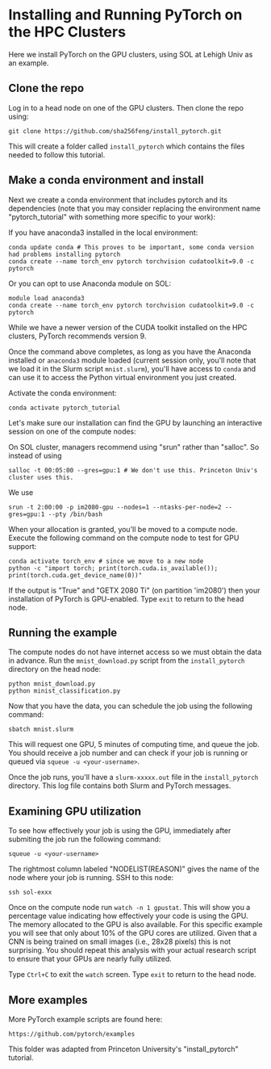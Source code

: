 # Installing and Running PyTorch on the HPC Clusters

Here we install PyTorch on the GPU clusters, using SOL at Lehigh Univ as an example.

## Clone the repo

Log in to a head node on one of the GPU clusters. Then clone the repo using:

```
git clone https://github.com/sha256feng/install_pytorch.git
```

This will create a folder called `install_pytorch` which contains the files needed to follow this tutorial.

## Make a conda environment and install

Next we create a conda environment that includes pytorch and its dependencies (note that you may consider replacing the environment name "pytorch_tutorial" with something more specific to your work):

If you have anaconda3 installed in the local environment: 
```
conda update conda # This proves to be important, some conda version had problems installing pytorch
conda create --name torch_env pytorch torchvision cudatoolkit=9.0 -c pytorch
```

Or you can opt to use Anaconda module on SOL:
```
module load anaconda3
conda create --name torch_env pytorch torchvision cudatoolkit=9.0 -c pytorch
```


While we have a newer version of the CUDA toolkit installed on the HPC clusters, PyTorch recommends version 9.

Once the command above completes, as long as you have the Anaconda installed or  `anaconda3` module loaded (current session only,
you'll note that we load it in the Slurm script `mnist.slurm`),
you'll have access to `conda` and can use it to access the Python virtual environment you just created.

Activate the conda environment:

```
conda activate pytorch_tutorial
```

Let's make sure our installation can find the GPU by launching an interactive session on one of the compute nodes:

On SOL cluster, managers recommend using "srun" rather than "salloc". So instead of using
```
salloc -t 00:05:00 --gres=gpu:1 # We don't use this. Princeton Univ's cluster uses this.
```
We use 
```
srun -t 2:00:00 -p im2080-gpu --nodes=1 --ntasks-per-node=2 --gres=gpu:1 --pty /bin/bash
```

When your allocation is granted, you'll be moved to a compute node. Execute the following command on the compute node to test for GPU support:

```
conda activate torch_env # since we move to a new node
python -c "import torch; print(torch.cuda.is_available()); print(torch.cuda.get_device_name(0))"
```

If the output is "True" and "GETX 2080 Ti" (on partition 'im2080') then your installation of PyTorch is GPU-enabled. Type `exit` to return to the head node.


## Running the example

The compute nodes do not have internet access so we must obtain the data in advance. Run the `mnist_download.py` script from the `install_pytorch` directory on the head node:

```
python mnist_download.py
python minist_classification.py
```

Now that you have the data, you can schedule the job using the following command:

```
sbatch mnist.slurm
```

This will request one GPU, 5 minutes of computing time, and queue the job. You should receive a job number and can check if your job is running or queued
via `squeue -u <your-username>`.

Once the job runs, you'll have a `slurm-xxxxx.out` file in the `install_pytorch` directory. This log file contains both Slurm and PyTorch messages.

## Examining GPU utilization

To see how effectively your job is using the GPU, immediately after submiting the job run the following command:

```
squeue -u <your-username>
```

The rightmost column labeled "NODELIST(REASON)" gives the name of the node where your job is running. SSH to this node:

```
ssh sol-exxx
```

Once on the compute node run `watch -n 1 gpustat`. This will show you a percentage value indicating how effectively your code is using the GPU. The memory allocated to the GPU is also available. For this specific example you will see that only about 10% of the GPU cores are utilized. Given that a CNN is being trained on small images (i.e., 28x28 pixels) this is not surprising. You should repeat this analysis with your actual research script to ensure that your GPUs are nearly fully utilized.

Type `Ctrl+C` to exit the `watch` screen. Type `exit` to return to the head node.

## More examples

More PyTorch example scripts are found here:
```
https://github.com/pytorch/examples
```

This folder was adapted from Princeton University's "install_pytorch" tutorial. 
